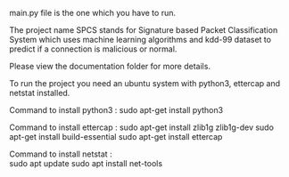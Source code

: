 main.py file is the one which you have to run.

The project name SPCS stands for Signature based Packet Classification System which uses machine learning algorithms and kdd-99 dataset to predict if a connection is malicious or normal.

Please view the documentation folder for more details.

To run the project you need an ubuntu system with python3, ettercap and netstat installed.

Command to install python3 :
  sudo apt-get install python3
  
Command to install ettercap :
  sudo apt-get install zlib1g zlib1g-dev
  sudo apt-get install build-essential
  sudo apt-get install ettercap
  
Command to install netstat :  
  sudo apt update
  sudo apt install net-tools
